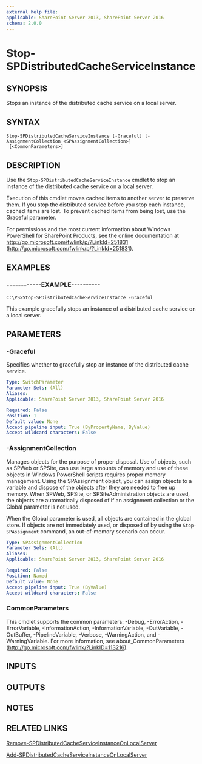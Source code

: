```yaml
---
external help file: 
applicable: SharePoint Server 2013, SharePoint Server 2016
schema: 2.0.0
---
```


# Stop-SPDistributedCacheServiceInstance

## SYNOPSIS
Stops an instance of the distributed cache service on a local server.


## SYNTAX

```
Stop-SPDistributedCacheServiceInstance [-Graceful] [-AssignmentCollection <SPAssignmentCollection>]
 [<CommonParameters>]
```

## DESCRIPTION
Use the `Stop-SPDistributedCacheServiceInstance` cmdlet to stop an instance of the distributed cache service on a local server.

Execution of this cmdlet moves cached items to another server to preserve them.
If you stop the distributed service before you stop each instance, cached items are lost.
To prevent cached items from being lost, use the Graceful parameter.

For permissions and the most current information about Windows PowerShell for SharePoint Products, see the online documentation at http://go.microsoft.com/fwlink/p/?LinkId=251831 (http://go.microsoft.com/fwlink/p/?LinkId=251831).

## EXAMPLES

### ------------EXAMPLE----------
```
C:\PS>Stop-SPDistributedCacheServiceInstance -Graceful
```

This example gracefully stops an instance of a distributed cache service on a local server.


## PARAMETERS

### -Graceful
Specifies whether to gracefully stop an instance of the distributed cache service.

```yaml
Type: SwitchParameter
Parameter Sets: (All)
Aliases: 
Applicable: SharePoint Server 2013, SharePoint Server 2016

Required: False
Position: 1
Default value: None
Accept pipeline input: True (ByPropertyName, ByValue)
Accept wildcard characters: False
```

### -AssignmentCollection
Manages objects for the purpose of proper disposal.
Use of objects, such as SPWeb or SPSite, can use large amounts of memory and use of these objects in Windows PowerShell scripts requires proper memory management.
Using the SPAssignment object, you can assign objects to a variable and dispose of the objects after they are needed to free up memory.
When SPWeb, SPSite, or SPSiteAdministration objects are used, the objects are automatically disposed of if an assignment collection or the Global parameter is not used.

When the Global parameter is used, all objects are contained in the global store.
If objects are not immediately used, or disposed of by using the `Stop-SPAssignment` command, an out-of-memory scenario can occur.

```yaml
Type: SPAssignmentCollection
Parameter Sets: (All)
Aliases: 
Applicable: SharePoint Server 2013, SharePoint Server 2016

Required: False
Position: Named
Default value: None
Accept pipeline input: True (ByValue)
Accept wildcard characters: False
```

### CommonParameters
This cmdlet supports the common parameters: -Debug, -ErrorAction, -ErrorVariable, -InformationAction, -InformationVariable, -OutVariable, -OutBuffer, -PipelineVariable, -Verbose, -WarningAction, and -WarningVariable. For more information, see about_CommonParameters (http://go.microsoft.com/fwlink/?LinkID=113216).

## INPUTS

## OUTPUTS

## NOTES

## RELATED LINKS

[Remove-SPDistributedCacheServiceInstanceOnLocalServer]()

[Add-SPDistributedCacheServiceInstanceOnLocalServer]()
